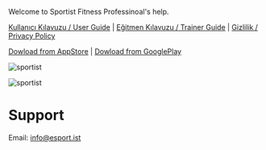 Welcome to Sportist Fitness Professinoal's help.

<a href="https://raw.githubusercontent.com/sportist/web/gh-pages/docs/tr/egitmen_rehberi_v2.pdf" target="_blank">Kullanıcı Kılavuzu / User Guide</a>
 | <a href="https://raw.githubusercontent.com/sportist/web/gh-pages/docs/tr/kılavuz_v3.pdf.pdf" target="_blank">Eğitmen Kılavuzu / Trainer Guide</a>
 | [Gizlilik / Privacy Policy](https://api.esport.ist/privacy/)

[Dowload from AppStore](https://apps.apple.com/lk/app/sportist/id1531896320) | [Dowload from GooglePlay](https://play.google.com/store/apps/details?id=com.bermuda.sportist)

![sportist](https://raw.githubusercontent.com/sportist/web/gh-pages/images/sportist.JPG) 


![sportist](https://raw.githubusercontent.com/sportist/web/gh-pages/images/sportist_app.JPG) 



# Support 
Email: info@esport.ist
